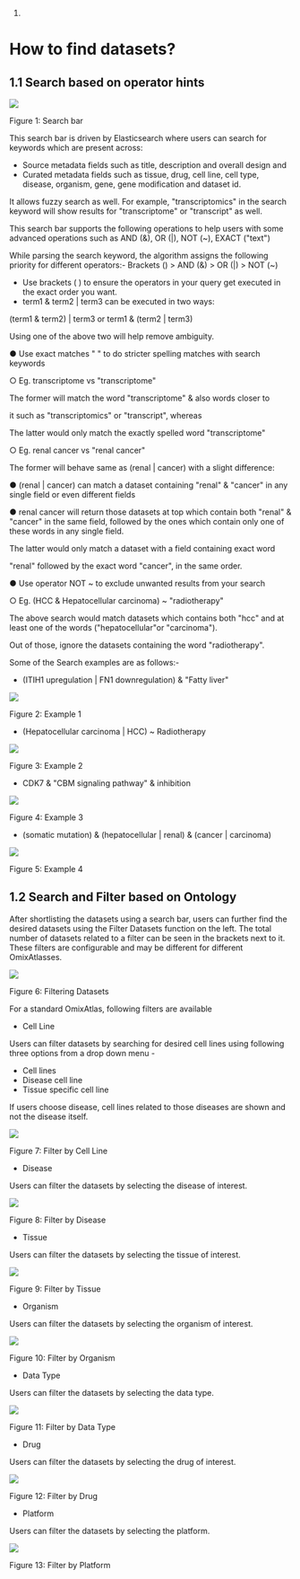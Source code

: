 1.
# How to find datasets?

## 1.1 Search based on operator hints

![](RackMultipart20221222-1-b4yget_html_7d9820053541fd81.png)

Figure 1: Search bar

This search bar is driven by Elasticsearch where users can search for keywords which are present across:

- Source metadata fields such as title, description and overall design and
- Curated metadata fields such as tissue, drug, cell line, cell type, disease, organism, gene, gene modification and dataset id.

It allows fuzzy search as well. For example, "transcriptomics" in the search keyword will show results for "transcriptome" or "transcript" as well.

This search bar supports the following operations to help users with some advanced operations such as AND (&), OR (|), NOT (~), EXACT ("text")

While parsing the search keyword, the algorithm assigns the following priority for different operators:- Brackets () \> AND (&) \> OR (|) \> NOT (~)

- Use brackets ( ) to ensure the operators in your query get executed in the exact order you want.
- term1 & term2 | term3 can be executed in two ways:

(term1 & term2) | term3 or term1 & (term2 | term3)

Using one of the above two will help remove ambiguity.

● Use exact matches " " to do stricter spelling matches with search keywords

○ Eg. transcriptome vs "transcriptome"

The former will match the word "transcriptome" & also words closer to

it such as "transcriptomics" or "transcript", whereas

The latter would only match the exactly spelled word "transcriptome"

○ Eg. renal cancer vs "renal cancer"

The former will behave same as (renal | cancer) with a slight difference:

● (renal | cancer) can match a dataset containing "renal" & "cancer" in any single field or even different fields

● renal cancer will return those datasets at top which contain both "renal" & "cancer" in the same field, followed by the ones which contain only one of these words in any single field.

The latter would only match a dataset with a field containing exact word

"renal" followed by the exact word "cancer", in the same order.

● Use operator NOT ~ to exclude unwanted results from your search

○ Eg. (HCC & Hepatocellular carcinoma) ~ "radiotherapy"

The above search would match datasets which contains both "hcc" and at least one of the words ("hepatocellular"or "carcinoma").

Out of those, ignore the datasets containing the word "radiotherapy".

Some of the Search examples are as follows:-

- (ITIH1 upregulation | FN1 downregulation) & "Fatty liver"

![](RackMultipart20221222-1-b4yget_html_518b2df8ad148961.png)

Figure 2: Example 1

- (Hepatocellular carcinoma | HCC) ~ Radiotherapy

![](RackMultipart20221222-1-b4yget_html_3143f8274145263a.png)

Figure 3: Example 2

- CDK7 & "CBM signaling pathway" & inhibition

![](RackMultipart20221222-1-b4yget_html_67004e449c5f08ab.png)

Figure 4: Example 3

- (somatic mutation) & (hepatocellular | renal) & (cancer | carcinoma)

![](RackMultipart20221222-1-b4yget_html_badfb609e9fb7827.png)

Figure 5: Example 4

## 1.2 Search and Filter based on Ontology

After shortlisting the datasets using a search bar, users can further find the desired datasets using the Filter Datasets function on the left. The total number of datasets related to a filter can be seen in the brackets next to it. These filters are configurable and may be different for different OmixAtlasses.

![](RackMultipart20221222-1-b4yget_html_89b0307a8bfc42e9.png)

Figure 6: Filtering Datasets

For a standard OmixAtlas, following filters are available

- Cell Line

Users can filter datasets by searching for desired cell lines using following three options from a drop down menu -

- Cell lines
- Disease cell line
- Tissue specific cell line

If users choose disease, cell lines related to those diseases are shown and not the disease itself.

![](RackMultipart20221222-1-b4yget_html_3e5bc2c6d4e1b017.png)

Figure 7: Filter by Cell Line

- Disease

Users can filter the datasets by selecting the disease of interest.

![](RackMultipart20221222-1-b4yget_html_81b445a9a756c38.png)

Figure 8: Filter by Disease

- Tissue

Users can filter the datasets by selecting the tissue of interest.

![](RackMultipart20221222-1-b4yget_html_5ec5b058cc334831.png)

Figure 9: Filter by Tissue

- Organism

Users can filter the datasets by selecting the organism of interest.

![](RackMultipart20221222-1-b4yget_html_4c8bba182889a6b5.png)

Figure 10: Filter by Organism

- Data Type

Users can filter the datasets by selecting the data type.

![](RackMultipart20221222-1-b4yget_html_31569842142991bd.png)

Figure 11: Filter by Data Type

- Drug

Users can filter the datasets by selecting the drug of interest.

![](RackMultipart20221222-1-b4yget_html_fb38f06f8356112a.png)

Figure 12: Filter by Drug

- Platform

Users can filter the datasets by selecting the platform.

![](RackMultipart20221222-1-b4yget_html_dfc7b26f09c2ecb4.png)

Figure 13: Filter by Platform
